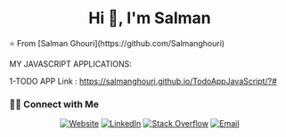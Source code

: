 <h1 align="center">Hi 👋, I'm Salman</h1>
⭐ From [Salman Ghouri](https://github.com/Salmanghouri)


MY JAVASCRIPT APPLICATIONS:

1-TODO APP Link : https://salmanghouri.github.io/TodoAppJavaScript/?#

<h3> 🤝🏻 Connect with Me </h3>

<p align="center">
<a href="http://salmanghouri.blogspot.com/" target="_blank"><img alt="Website" src="https://img.shields.io/badge/Website-http://salmanghouri.blogspot.com-blue?style=flat&logo=google-chrome"></a>
<a href="https://www.linkedin.com/in/salman-ghouri-418ba5166/" target="_blank"><img alt="LinkedIn" src="https://img.shields.io/badge/LinkedIn-@SalmanGhouri-blue?style=flat&logo=linkedin"></a>
<a href="https://stackoverflow.com/users/14846146/salmanghouri98" target="_blank"><img alt="Stack Overflow" src="https://img.shields.io/badge/Stackoverflow-Salman%20Ghouri-blue?style=flat&logo=stackoverflow"></a>
<a href="mailto:salmanghouribuss@gmail.com"><img alt="Email" src="https://img.shields.io/badge/Email-salmanghouribuss@gmail.com-blue?style=flat&logo=gmail"></a>
</p>



